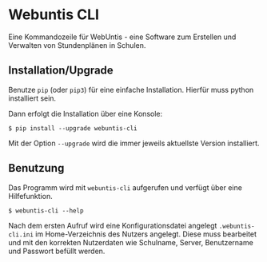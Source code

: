 Webuntis CLI
=======================

Eine Kommandozeile für WebUntis - eine Software zum Erstellen und Verwalten von
Stundenplänen in Schulen.

Installation/Upgrade
--------------------

Benutze `pip` (oder `pip3`) für eine einfache Installation. Hierfür muss python
installiert sein. 

Dann erfolgt die Installation über eine Konsole:

    $ pip install --upgrade webuntis-cli

Mit der Option `--upgrade` wird die immer jeweils aktuellste Version 
installiert. 

Benutzung
---------

Das Programm wird mit `webuntis-cli` aufgerufen und verfügt über eine 
Hilfefunktion.

    $ webuntis-cli --help

Nach dem ersten Aufruf wird eine Konfigurationsdatei angelegt 
`.webuntis-cli.ini` im Home-Verzeichnis des Nutzers angelegt. Diese muss 
bearbeitet und mit den korrekten Nutzerdaten wie Schulname, Server, 
Benutzername und Passwort befüllt werden.
